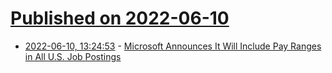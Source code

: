 # [Published on 2022-06-10](index.md)

* [2022-06-10, 13:24:53](https://news.ycombinator.com/item?id=31693830) - [Microsoft Announces It Will Include Pay Ranges in All U.S. Job Postings](https://www.forbes.com/sites/jenamcgregor/2022/06/09/microsoft-announces-it-will-include-pay-ranges-in-all-us-job-postings-experts-predict-it-will-be-the-first-of-many/)
